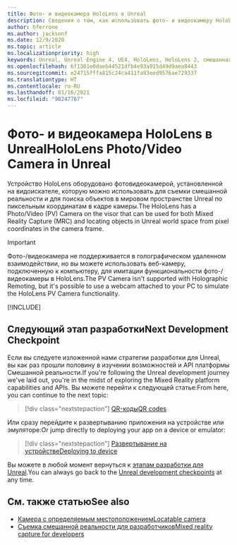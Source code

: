 ```yaml
---
title: Фото- и видеокамера HoloLens в Unreal
description: Сведения о том, как использовать фото- и видеокамеру HoloLens для Съемки смешанной реальности и поиска объектов в Unreal.
author: hferrone
ms.author: jacksonf
ms.date: 12/9/2020
ms.topic: article
ms.localizationpriority: high
keywords: Unreal, Unreal Engine 4, UE4, HoloLens, HoloLens 2, смешанная реальность, разработка, функции, документация, руководства, голограммы, камера, фото-/видеокамера, MRC, гарнитура смешанной реальности, гарнитура Windows Mixed Reality, гарнитура виртуальной реальности
ms.openlocfilehash: 6f1301e0daeb44521dfb4e93a915d49d9aea8443
ms.sourcegitcommit: e24715fffa815c24ca411fa93eed9576ae729337
ms.translationtype: HT
ms.contentlocale: ru-RU
ms.lasthandoff: 01/16/2021
ms.locfileid: "98247767"
---
```

# <a name="hololens-photovideo-camera-in-unreal"></a><span data-ttu-id="24eba-104">Фото- и видеокамера HoloLens в Unreal</span><span class="sxs-lookup"><span data-stu-id="24eba-104">HoloLens Photo/Video Camera in Unreal</span></span>

<span data-ttu-id="24eba-105">Устройство HoloLens оборудовано фотовидеокамерой, установленной на видоискателе, которую можно использовать для съемки смешанной реальности и для поиска объектов в мировом пространстве Unreal по пиксельным координатам в кадре камеры.</span><span class="sxs-lookup"><span data-stu-id="24eba-105">The HoloLens has a Photo/Video (PV) Camera on the visor that can be used for both Mixed Reality Capture (MRC) and locating objects in Unreal world space from pixel coordinates in the camera frame.</span></span>

> [!IMPORTANT]
> <span data-ttu-id="24eba-106">Фото-/видеокамера не поддерживается в голографическом удаленном взаимодействии, но вы можете использовать веб-камеру, подключенную к компьютеру, для имитации функциональности фото-/видеокамеры в HoloLens.</span><span class="sxs-lookup"><span data-stu-id="24eba-106">The PV Camera isn't supported with Holographic Remoting, but it's possible to use a webcam attached to your PC to simulate the HoloLens PV Camera functionality.</span></span>

[!INCLUDE[](includes/tabs-pv-camera.md)]

## <a name="next-development-checkpoint"></a><span data-ttu-id="24eba-107">Следующий этап разработки</span><span class="sxs-lookup"><span data-stu-id="24eba-107">Next Development Checkpoint</span></span>

<span data-ttu-id="24eba-108">Если вы следуете изложенной нами стратегии разработки для Unreal, вы как раз прошли половину в изучении возможностей и API платформы Смешанной реальности.</span><span class="sxs-lookup"><span data-stu-id="24eba-108">If you're following the Unreal development journey we've laid out, you're in the midst of exploring the Mixed Reality platform capabilities and APIs.</span></span> <span data-ttu-id="24eba-109">Вы можете перейти к следующей статье:</span><span class="sxs-lookup"><span data-stu-id="24eba-109">From here, you can continue to the next topic:</span></span>

> [!div class="nextstepaction"]
> [<span data-ttu-id="24eba-110">QR-коды</span><span class="sxs-lookup"><span data-stu-id="24eba-110">QR codes</span></span>](unreal-qr-codes.md)

<span data-ttu-id="24eba-111">Или сразу перейдите к развертыванию приложения на устройстве или эмуляторе:</span><span class="sxs-lookup"><span data-stu-id="24eba-111">Or jump directly to deploying your app on a device or emulator:</span></span>

> [!div class="nextstepaction"]
> [<span data-ttu-id="24eba-112">Развертывание на устройстве</span><span class="sxs-lookup"><span data-stu-id="24eba-112">Deploying to device</span></span>](unreal-deploying.md)

<span data-ttu-id="24eba-113">Вы можете в любой момент вернуться к [этапам разработки для Unreal](unreal-development-overview.md#3-advanced-features).</span><span class="sxs-lookup"><span data-stu-id="24eba-113">You can always go back to the [Unreal development checkpoints](unreal-development-overview.md#3-advanced-features) at any time.</span></span>

## <a name="see-also"></a><span data-ttu-id="24eba-114">См. также статью</span><span class="sxs-lookup"><span data-stu-id="24eba-114">See also</span></span>

* [<span data-ttu-id="24eba-115">Камера с определяемым местоположением</span><span class="sxs-lookup"><span data-stu-id="24eba-115">Locatable camera</span></span>](../platform-capabilities-and-apis/locatable-camera.md)
* [<span data-ttu-id="24eba-116">Съемка смешанной реальности для разработчиков</span><span class="sxs-lookup"><span data-stu-id="24eba-116">Mixed reality capture for developers</span></span>](../platform-capabilities-and-apis/mixed-reality-capture-for-developers.md)
